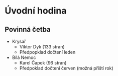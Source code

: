 # Úvodní hodina

## Povinná četba

- Krysař
  - Viktor Dyk (133 stran)
  - Předpopklad dočtení leden
- Bílá Nemoc
  - Karel Čapek (96 stran)
  - Předpoklad dočtení červen (možná příští rok)
